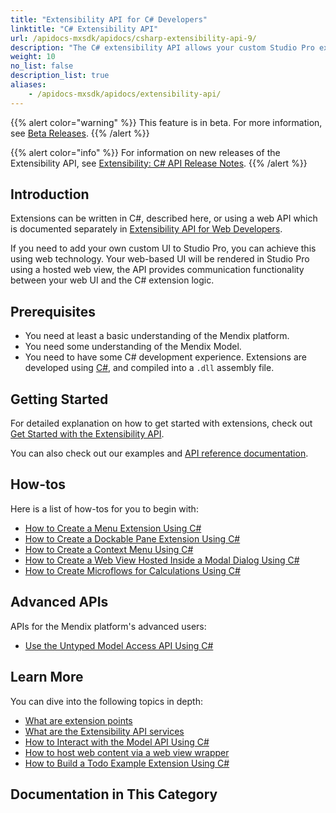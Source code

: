 ```yaml
---
title: "Extensibility API for C# Developers"
linktitle: "C# Extensibility API"
url: /apidocs-mxsdk/apidocs/csharp-extensibility-api-9/
description: "The C# extensibility API allows your custom Studio Pro extensions developed in C# to interact with some internal services of Studio Pro."
weight: 10
no_list: false
description_list: true
aliases:
    - /apidocs-mxsdk/apidocs/extensibility-api/
---
```


{{% alert color="warning" %}}
This feature is in beta. For more information, see [Beta Releases](/releasenotes/beta-features/).
{{% /alert %}}

{{% alert color="info" %}}
For information on new releases of the Extensibility API, see [Extensibility: C# API Release Notes](/releasenotes/studio-pro/csharp-extensibility-api/).
{{% /alert %}}

## Introduction

Extensions can be written in C#, described here, or using a web API which is documented separately in [Extensibility API for Web Developers](/apidocs-mxsdk/apidocs/web-extensibility-api-9/).

If you need to add your own custom UI to Studio Pro, you can achieve this using web technology. Your web-based UI will be rendered in Studio Pro using a hosted web view, the API provides communication functionality between your web UI and the C# extension logic.

## Prerequisites

* You need at least a basic understanding of the Mendix platform.
* You need some understanding of the Mendix Model.
* You need to have some C# development experience. Extensions are developed using [C#](https://docs.microsoft.com/en-us/dotnet/), and compiled into a `.dll` assembly file.

## Getting Started

For detailed explanation on how to get started with extensions, check out [Get Started with the Extensibility API](/apidocs-mxsdk/apidocs/csharp-extensibility-api-9/get-started/).

You can also check out our examples and [API reference documentation](https://github.com/mendix/ExtensionAPI-Samples).

## How-tos

Here is a list of how-tos for you to begin with:

* [How to Create a Menu Extension Using C#](/apidocs-mxsdk/apidocs/csharp-extensibility-api-9/create-menu-extension/)
* [How to Create a Dockable Pane Extension Using C#](/apidocs-mxsdk/apidocs/csharp-extensibility-api-9/create-dockable-pane-extension/)
* [How to Create a Context Menu Using C#](/apidocs-mxsdk/apidocs/csharp-extensibility-api-9/create-context-menu/)
* [How to Create a Web View Hosted Inside a Modal Dialog Using C#](/apidocs-mxsdk/apidocs/csharp-extensibility-api-9/create-modal-web-view/)
* [How to Create Microflows for Calculations Using C#](/apidocs-mxsdk/apidocs/csharp-extensibility-api-9/create-microflows-for-calculations/)

## Advanced APIs

APIs for the Mendix platform's advanced users:

* [Use the Untyped Model Access API Using C#](/apidocs-mxsdk/apidocs/untyped-model-access-api/)

## Learn More

You can dive into the following topics in depth:

* [What are extension points](/apidocs-mxsdk/apidocs/csharp-extensibility-api-9/extension-points/)
* [What are the Extensibility API services](/apidocs-mxsdk/apidocs/csharp-extensibility-api-9/services/)
* [How to Interact with the Model API Using C#](/apidocs-mxsdk/apidocs/interact-with-model-api/)
* [How to host web content via a web view wrapper](/apidocs-mxsdk/apidocs/csharp-extensibility-api-9/web-views/)
* [How to Build a Todo Example Extension Using C#](/apidocs-mxsdk/apidocs/csharp-extensibility-api-9/build-todo-example-extension/)

## Documentation in This Category
